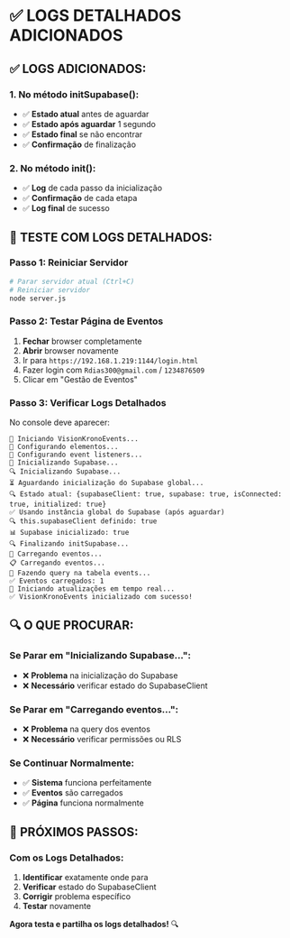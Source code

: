 # ✅ LOGS DETALHADOS ADICIONADOS

## ✅ **LOGS ADICIONADOS:**

### **1. No método initSupabase():**
- ✅ **Estado atual** antes de aguardar
- ✅ **Estado após aguardar** 1 segundo
- ✅ **Estado final** se não encontrar
- ✅ **Confirmação** de finalização

### **2. No método init():**
- ✅ **Log** de cada passo da inicialização
- ✅ **Confirmação** de cada etapa
- ✅ **Log final** de sucesso

## 🚀 **TESTE COM LOGS DETALHADOS:**

### **Passo 1: Reiniciar Servidor**
```bash
# Parar servidor atual (Ctrl+C)
# Reiniciar servidor
node server.js
```

### **Passo 2: Testar Página de Eventos**
1. **Fechar** browser completamente
2. **Abrir** browser novamente
3. Ir para `https://192.168.1.219:1144/login.html`
4. Fazer login com `Rdias300@gmail.com` / `1234876509`
5. Clicar em "Gestão de Eventos"

### **Passo 3: Verificar Logs Detalhados**
No console deve aparecer:
```
🚀 Iniciando VisionKronoEvents...
🔧 Configurando elementos...
🔧 Configurando event listeners...
🔧 Inicializando Supabase...
🔍 Inicializando Supabase...
⏳ Aguardando inicialização do Supabase global...
🔍 Estado atual: {supabaseClient: true, supabase: true, isConnected: true, initialized: true}
✅ Usando instância global do Supabase (após aguardar)
🔍 this.supabaseClient definido: true
📊 Supabase inicializado: true
🔍 Finalizando initSupabase...
🔧 Carregando eventos...
📋 Carregando eventos...
📡 Fazendo query na tabela events...
✅ Eventos carregados: 1
🔧 Iniciando atualizações em tempo real...
✅ VisionKronoEvents inicializado com sucesso!
```

## 🔍 **O QUE PROCURAR:**

### **Se Parar em "Inicializando Supabase...":**
- ❌ **Problema** na inicialização do Supabase
- ❌ **Necessário** verificar estado do SupabaseClient

### **Se Parar em "Carregando eventos...":**
- ❌ **Problema** na query dos eventos
- ❌ **Necessário** verificar permissões ou RLS

### **Se Continuar Normalmente:**
- ✅ **Sistema** funciona perfeitamente
- ✅ **Eventos** são carregados
- ✅ **Página** funciona normalmente

## 🎯 **PRÓXIMOS PASSOS:**

### **Com os Logs Detalhados:**
1. **Identificar** exatamente onde para
2. **Verificar** estado do SupabaseClient
3. **Corrigir** problema específico
4. **Testar** novamente

**Agora testa e partilha os logs detalhados!** 🔍


